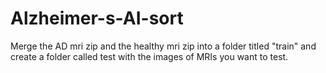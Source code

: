 # Alzheimer-s-AI-sort

Merge  the AD mri zip and the healthy mri zip into a folder titled "train" and create a folder called test with the images of MRIs you want to test. 
